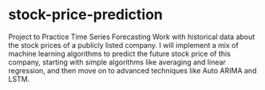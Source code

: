 # stock-price-prediction
Project to Practice Time Series Forecasting
Work with historical data about the stock prices of a publicly listed company. I will implement a mix of machine learning algorithms to predict the future stock price of this company, starting with simple algorithms like averaging and linear regression, and then move on to advanced techniques like Auto ARIMA and LSTM.
